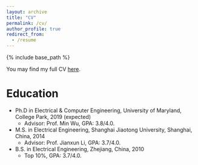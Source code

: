 ```yaml
---
layout: archive
title: "CV"
permalink: /cv/
author_profile: true
redirect_from:
  - /resume
---
```


{% include base_path %}

You may find my full CV [here](http://zhuqiangumd.github.io/files/cv_QZ.pdf).

Education
======
* Ph.D in Electrical & Computer Engineering, University of Maryland, College Park, 2019 (expected)
	* Advisor: Prof. Min Wu, GPA: 3.8/4.0.
* M.S. in Electrical Engineering, Shanghai Jiaotong University, Shanghai, China, 2014
	* Advisor: Prof. Jianxun Li, GPA: 3.7/4.0.
* B.S. in Electrical Engineering, Zhejiang, China, 2010
	* Top 10%, GPA: 3.7/4.0.
